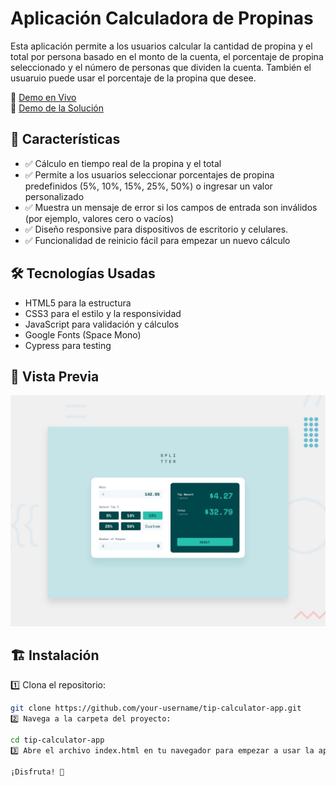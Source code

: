 # Aplicación Calculadora de Propinas

Esta aplicación permite a los usuarios calcular la cantidad de propina y el total por persona basado en el monto de la cuenta, el porcentaje de propina seleccionado y el número de personas que dividen la cuenta. También el usuaruio puede usar el porcentaje de la propina que desee.

🔗 [Demo en Vivo](https://frontend-mentor-projects-9akm.vercel.app/)  
🔗 [Demo de la Solución](https://www.frontendmentor.io/solutions/tips-calculator-app-oZOUjuNS3S)

## 🚀 Características
- ✅ Cálculo en tiempo real de la propina y el total
- ✅ Permite a los usuarios seleccionar porcentajes de propina predefinidos (5%, 10%, 15%, 25%, 50%) o ingresar un valor personalizado
- ✅ Muestra un mensaje de error si los campos de entrada son inválidos (por ejemplo, valores cero o vacíos)
- ✅ Diseño responsive para dispositivos de escritorio y celulares.
- ✅ Funcionalidad de reinicio fácil para empezar un nuevo cálculo

## 🛠 Tecnologías Usadas
- HTML5 para la estructura
- CSS3 para el estilo y la responsividad
- JavaScript para validación y cálculos
- Google Fonts (Space Mono)
- Cypress para testing

## 📸 Vista Previa

![Vista Previa de la Aplicación Calculadora de Propinas](/Junior/tip-calculator-app/design/desktop-preview.jpg)

## 🏗 Instalación

1️⃣ Clona el repositorio:

```bash
git clone https://github.com/your-username/tip-calculator-app.git
2️⃣ Navega a la carpeta del proyecto:

cd tip-calculator-app
3️⃣ Abre el archivo index.html en tu navegador para empezar a usar la aplicación.

¡Disfruta! 🚀

